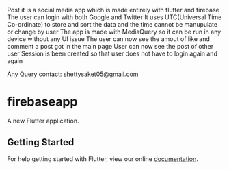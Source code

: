 Post it is a social media app which is made entirely with flutter and firebase
The user can login with both Google and Twitter
It uses UTC(Universal Time Co-ordinate) to store and sort the data and the time cannot be manupulate or change by user
The app is made with MediaQuery so it can be run in any device without any UI issue
The user can now see the amout of like and comment a post got in the main page
User can now see the post of other user
Session is been created so that user does not have to login again and again

Any Query contact: shettysaket05@gmail.com







# firebaseapp

A new Flutter application.

## Getting Started

For help getting started with Flutter, view our online
[documentation](https://flutter.io/).
